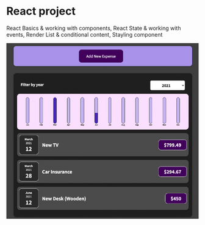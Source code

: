 # React project

React Basics & working with components, React State & working with events, Render List & conditional content, Stayling component

![React project demo](https://raw.githubusercontent.com/Aescolanoc/expenses-react-project/main/src/assets/img/react_project.png?token=GHSAT0AAAAAABQIZD74KAFFAFVLUJFPIRXQYTIFKFA)